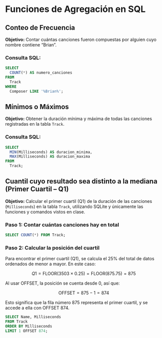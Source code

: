 # Funciones de Agregación en SQL

## Conteo de Frecuencia

**Objetivo:** Contar cuántas canciones fueron compuestas por alguien cuyo nombre contiene “Brian”.

### Consulta SQL:
```sql
SELECT 
  COUNT(*) AS numero_canciones
FROM 
  Track
WHERE 
  Composer LIKE '%Brian%';
```

## Mínimos o Máximos

**Objetivo:** Obtener la duración mínima y máxima de todas las canciones registradas en la tabla `Track`.

### Consulta SQL:
```sql
SELECT 
  MIN(Milliseconds) AS duracion_minima,
  MAX(Milliseconds) AS duracion_maxima
FROM 
  Track;
```





## Cuantil cuyo resultado sea distinto a la mediana (Primer Cuartil – Q1)

**Objetivo:** Calcular el primer cuartil (Q1) de la duración de las canciones (`Milliseconds`) en la tabla `Track`, utilizando SQLite y únicamente las funciones y comandos vistos en clase.

### Paso 1: Contar cuántas canciones hay en total

```sql
SELECT COUNT(*) FROM Track;
```

### Paso 2: Calcular la posición del cuartil
Para encontrar el primer cuartil (Q1), se calcula el 25% del total de datos ordenados de menor a mayor.
En este caso:

$$
Q1 = \text{FLOOR}(3503 \times 0.25) = \text{FLOOR}(875.75) = 875
$$

Al usar OFFSET, la posición se cuenta desde 0, así que:

$$
\text{OFFSET} = 875 - 1 = 874
$$

Esto significa que la fila número 875 representa el primer cuartil, y se accede a ella con OFFSET 874.


```sql
SELECT Name, Milliseconds
FROM Track
ORDER BY Milliseconds
LIMIT 1 OFFSET 874;
```







